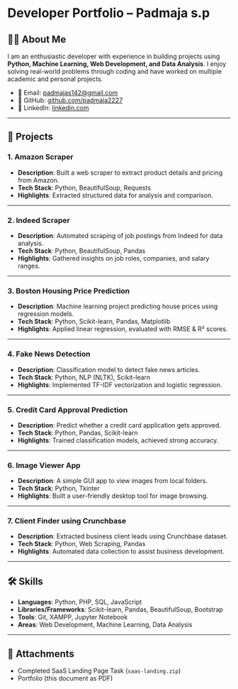 # Developer Portfolio – Padmaja s.p

## 👩‍💻 About Me
I am an enthusiastic developer with experience in building projects using **Python, Machine Learning, Web Development, and Data Analysis**. I enjoy solving real-world problems through coding and have worked on multiple academic and personal projects.  

- 📧 Email: padmajas142@gmail.com  
- 🔗 GitHub: [github.com/padmaja2227](https://github.com/padmaja2227)  
- 🔗 LinkedIn: [linkedin.com](https://www.linkedin.com/in/padmaja-s-221128318)  

---

## 🚀 Projects

### 1. Amazon Scraper
- **Description**: Built a web scraper to extract product details and pricing from Amazon.  
- **Tech Stack**: Python, BeautifulSoup, Requests  
- **Highlights**: Extracted structured data for analysis and comparison.  

---

### 2. Indeed Scraper
- **Description**: Automated scraping of job postings from Indeed for data analysis.  
- **Tech Stack**: Python, BeautifulSoup, Pandas  
- **Highlights**: Gathered insights on job roles, companies, and salary ranges.  

---

### 3. Boston Housing Price Prediction
- **Description**: Machine learning project predicting house prices using regression models.  
- **Tech Stack**: Python, Scikit-learn, Pandas, Matplotlib  
- **Highlights**: Applied linear regression, evaluated with RMSE & R² scores.  

---

### 4. Fake News Detection
- **Description**: Classification model to detect fake news articles.  
- **Tech Stack**: Python, NLP (NLTK), Scikit-learn  
- **Highlights**: Implemented TF-IDF vectorization and logistic regression.  

---

### 5. Credit Card Approval Prediction
- **Description**: Predict whether a credit card application gets approved.  
- **Tech Stack**: Python, Pandas, Scikit-learn  
- **Highlights**: Trained classification models, achieved strong accuracy.  

---

### 6. Image Viewer App
- **Description**: A simple GUI app to view images from local folders.  
- **Tech Stack**: Python, Tkinter  
- **Highlights**: Built a user-friendly desktop tool for image browsing.  

---

### 7. Client Finder using Crunchbase
- **Description**: Extracted business client leads using Crunchbase dataset.  
- **Tech Stack**: Python, Web Scraping, Pandas  
- **Highlights**: Automated data collection to assist business development.  

---

## 🛠️ Skills
- **Languages**: Python, PHP, SQL, JavaScript  
- **Libraries/Frameworks**: Scikit-learn, Pandas, BeautifulSoup, Bootstrap  
- **Tools**: Git, XAMPP, Jupyter Notebook  
- **Areas**: Web Development, Machine Learning, Data Analysis  

---

## 📂 Attachments
- Completed SaaS Landing Page Task (`saas-landing.zip`)  
- Portfolio (this document as PDF)

